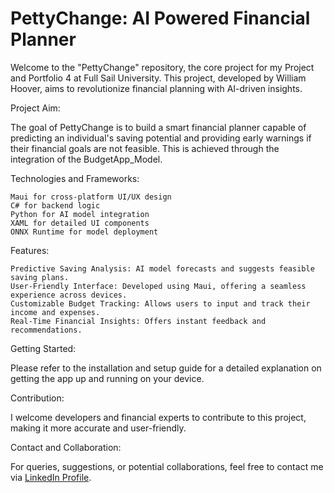 # PettyChange: AI Powered Financial Planner

Welcome to the "PettyChange" repository, the core project for my Project and Portfolio 4 at Full Sail University. This project, developed by William Hoover, aims to revolutionize financial planning with AI-driven insights.

Project Aim:

The goal of PettyChange is to build a smart financial planner capable of predicting an individual's saving potential and providing early warnings if their financial goals are not feasible. This is achieved through the integration of the BudgetApp_Model.

Technologies and Frameworks:

    Maui for cross-platform UI/UX design
    C# for backend logic
    Python for AI model integration
    XAML for detailed UI components
    ONNX Runtime for model deployment

Features:

    Predictive Saving Analysis: AI model forecasts and suggests feasible saving plans.
    User-Friendly Interface: Developed using Maui, offering a seamless experience across devices.
    Customizable Budget Tracking: Allows users to input and track their income and expenses.
    Real-Time Financial Insights: Offers instant feedback and recommendations.

Getting Started:

Please refer to the installation and setup guide for a detailed explanation on getting the app up and running on your device.

Contribution:

I welcome developers and financial experts to contribute to this project, making it more accurate and user-friendly.

Contact and Collaboration:

For queries, suggestions, or potential collaborations, feel free to contact me via [LinkedIn Profile](https://www.linkedin.com/in/williamhoover70/).
